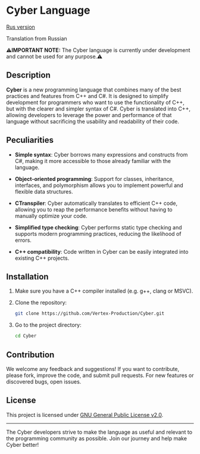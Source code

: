 # Cyber Language
[Rus version](README_rus.md)

Translation from Russian

**⚠️IMPORTANT NOTE:** The Cyber ​​language is currently under development and cannot be used for any purpose.⚠️

## Description

**Cyber** is a new programming language that combines many of the best practices and features from C++ and C#. It is designed to simplify development for programmers who want to use the functionality of C++, but with the clearer and simpler syntax of C#. Cyber ​​is translated into C++, allowing developers to leverage the power and performance of that language without sacrificing the usability and readability of their code.

## Peculiarities

- **Simple syntax**: Cyber ​​borrows many expressions and constructs from C#, making it more accessible to those already familiar with the language.

- **Object-oriented programming**: Support for classes, inheritance, interfaces, and polymorphism allows you to implement powerful and flexible data structures.

- **СTranspiler**: Cyber ​​automatically translates to efficient C++ code, allowing you to reap the performance benefits without having to manually optimize your code.

- **Simplified type checking**: Cyber ​​performs static type checking and supports modern programming practices, reducing the likelihood of errors.

- **C++ compatibility**: Code written in Cyber ​​can be easily integrated into existing C++ projects.

## Installation

1. Make sure you have a C++ compiler installed (e.g. g++, clang or MSVC).
2. Clone the repository:

   ```bash
   git clone https://github.com/Vertex-Production/Cyber.git
   ```

3. Go to the project directory:
   ```bash
   cd Cyber
   ```

## Contribution

We welcome any feedback and suggestions! If you want to contribute, please fork, improve the code, and submit pull requests. For new features or discovered bugs, open issues.

## License

This project is licensed under [GNU General Public License v2.0](https://www.gnu.org/licenses/old-licenses/gpl-2.0.html).

---

The Cyber ​​developers strive to make the language as useful and relevant to the programming community as possible. Join our journey and help make Cyber ​​better!
